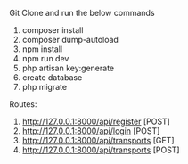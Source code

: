 Git Clone and run the below commands
1. composer install
2. composer dump-autoload
3. npm install
4. npm run dev
5. php artisan key:generate
6. create database
7. php migrate

Routes:
1. http://127.0.0.1:8000/api/register [POST]
2. http://127.0.0.1:8000/api/login [POST]
3. http://127.0.0.1:8000/api/transports [GET]
4. http://127.0.0.1:8000/api/transports [POST]
